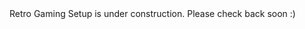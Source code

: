 <html>
<header>
  <title>Retro Gaming Setup</title>
  </header>
<body> Retro Gaming Setup is under construction. Please check back soon :)</body>
</html>

